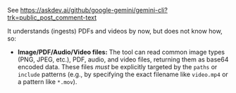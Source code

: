 See https://askdev.ai/github/google-gemini/gemini-cli?trk=public_post_comment-text


It understands (ingests) PDFs and videos by now, but does not know how, so: 

  - **Image/PDF/Audio/Video files:** The tool can read common image types (PNG, JPEG, etc.), PDF, audio, and video files, returning them as base64 encoded data. These files _must_ be explicitly targeted by the `paths` or `include` patterns (e.g., by specifying the exact filename like `video.mp4` or a pattern like `*.mov`).
